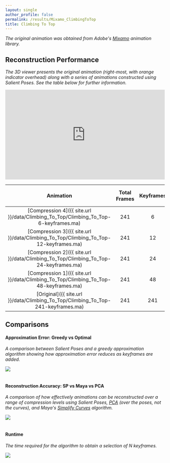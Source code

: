 ```yaml
---
layout: single
author_profile: false
permalink: /results/Mixamo_ClimbingToTop
title: Climbing To Top
---
```


*The original animation was obtained from Adobe's [Mixamo](https://www.mixamo.com/) animation
library.*



## Reconstruction Performance 

*The 3D viewer presents the original animation
(right-most, with orange indicator overhead)
along with a series of animations
constructed using Salient Poses.
See the table below for further information.*

<div style="position:relative;padding-bottom:56.25%;"><iframe src="https://moveshelf.com/embed/TW9jYXBDbGlwd95JjU2MTfqOWEtcxeplXQ" style="position:absolute;top:0;left:0;width:100%;height:100%;" scrolling="no" frameborder="0" allowfullscreen allow="vr"></iframe></div>

<!-- [![Error Curves (image)]({{ site.url }}/data/Climbing_To_Top/error-curves.png)]({{ site.url }}/data/Climbing_To_Top/error-curves.pdf) -->

| Animation                                                                               | Total Frames | Keyframes     | Compression   | Maximum Error (mm) | Average Error (mm) |
|:---------------------------------------------------------------------------------------:|:------------:|:-------------:|:-------------:|:------------------:|:------------------:|
| [Compression 4]({{ site.url }}/data/Climbing_To_Top/Climbing_To_Top-6-keyframes.ma)     | 241          |   6           | 97.51%        | 430.03             | 129.84             |
| [Compression 3]({{ site.url }}/data/Climbing_To_Top/Climbing_To_Top-12-keyframes.ma)    | 241          |  12           | 95.02%        | 140.16             |  26.37             |
| [Compression 2]({{ site.url }}/data/Climbing_To_Top/Climbing_To_Top-24-keyframes.ma)    | 241          |  24           | 90.04%        |  38.55             |   5.22             |
| [Compression 1]({{ site.url }}/data/Climbing_To_Top/Climbing_To_Top-48-keyframes.ma)    | 241          |  48           | 80.08%        |   7.50             |   0.95             |
| [Original]({{ site.url }}/data/Climbing_To_Top/Climbing_To_Top-241-keyframes.ma)        | 241          | 241           | 00.00%        |   0.00             |   0.00             |




## Comparisons

#### Approximation Error: Greedy vs Optimal 

*A comparison between Salient Poses and a
greedy approximation algorithm
showing how approximation error reduces as
keyframes are added.*

<div class="results-image">
    <a href="{{ site.url }}/data/Climbing_To_Top/approximation.pdf">
        <img src="{{ site.url }}/data/Climbing_To_Top/approximation.png">
    </a>
</div>

<br/>

#### Reconstruction Accuracy: SP vs Maya vs PCA

*A comparison of
how effectively animations can
be reconstructed over a range of compression levels
using 
Salient Poses,
[PCA](https://en.wikipedia.org/wiki/Principal_component_analysis)
(over the poses, not the curves), and 
Maya's [Simplify Curves](https://knowledge.autodesk.com/support/maya/learn-explore/caas/CloudHelp/cloudhelp/2018/ENU/Maya-Animation/files/GUID-4CF93211-0E3B-4B0D-9C1D-1E164C9DFFEE-htm.html)
algorithm.*

<div class="results-image">
    <a href="{{ site.url }}/data/Climbing_To_Top/compression.pdf">
        <img src="{{ site.url }}/data/Climbing_To_Top/compression.png">
    </a>
</div>

<br/>

#### Runtime

*The time required for the algorithm
to obtain a selection of N keyframes.*

<div class="results-image">
    <a href="{{ site.url }}/data/Climbing_To_Top/runtime.pdf">
        <img src="{{ site.url }}/data/Climbing_To_Top/runtime.png">
    </a>
</div>
